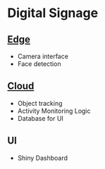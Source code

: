 
# Digital Signage

## [Edge](Edge/README.md)

  * Camera interface
  * Face detection

## [Cloud](webservices/README.md)

  * Object tracking
  * Activity Monitoring Logic
  * Database for UI

## UI

  * Shiny Dashboard
